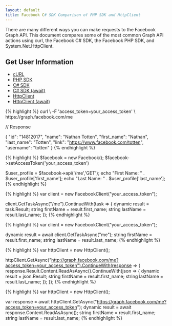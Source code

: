 ```yaml
---
layout: default
title: Facebook C# SDK Comparison of PHP SDK and HttpClient
---
```


There are many different ways you can make requests to the Facebook Graph API. This document compares some of the most common Graph API actions using curl, the Facebook C# SDK, the Facebook PHP SDK, and System.Net.HttpClient.

## Get User Information

<ul class="nav nav-tabs">
 	<li class="active"><a href="#curlA" data-toggle="tab">cURL</a></li>
	<li><a href="#phpA" data-toggle="tab">PHP SDK</a></li>
	<li><a href="#csharp4A" data-toggle="tab">C# SDK</a></li>
	<li><a href="#csharp45A" data-toggle="tab">C# SDK (await)</a></li>
	<li><a href="#httpclient4A" data-toggle="tab">HttpClient</a></li>
	<li><a href="#httpclient45A" data-toggle="tab">HttpClient (await)</a></li>
</ul>
 
<div class="tab-content">
	<div class="curl-1 active">
{% highlight %}
curl \
	-F 'access_token=your_access_token' \
	https://graph.facebook.com/me

// Response

{
	"id": "14812017", 
	"name": "Nathan Totten", 
	"first_name": "Nathan", 
	"last_name": "Totten", 
	"link": "https://www.facebook.com/totten", 
	"username": "totten"
}
{% endhighlight %}
	</div>
	<div class="php-1 active">
{% highlight %}
$facebook = new Facebook();
$facebook->setAccessToken('your_access_token')

$user_profile = $facebook->api('/me','GET');
echo "First Name: " . $user_profile['first_name'];
echo "Last Name: " . $user_profile['last_name'];
{% endhighlight %}
	</div>
	<div class="csharp4-1 active">
{% highlight %}
var client = new FacebookClient("your_access_token");

client.GetTaskAsync("/me").ContinueWith(task =>
{
	dynamic result = task.Result;
	string firstName = result.first_name;
	string lastName = result.last_name;
});
{% endhighlight %}
	</div>
	<div class="csharp45-1 active">
{% highlight %}
var client = new FacebookClient("your_access_token");

dynamic result = await client.GetTaskAsync("me");
string firstName = result.first_name;
string lastName = result.last_name;
{% endhighlight %}
	</div>
	<div class="httpclient45-1 active">
{% highlight %}
var httpClient = new HttpClient();

httpClient.GetAsync("http://graph.facebook.com/me?access_token=your_access_token").ContinueWith(response =>
{
		response.Result.Content.ReadAsAsync<JsonObject>().ContinueWith(json =>
		{
				dynamic result = json.Result;
				string firstName = result.first_name;
				string lastName = result.last_name;
		});
});
{% endhighlight %}
	</div>
	<div class="httpclient45-1 active">
{% highlight %}
var httpClient = new HttpClient();

var response = await httpClient.GetAsync("https://graph.facebook.com/me?access_token=your_access_token");
dynamic result = await response.Content.ReadAsAsync<JsonObject>();
string firstName = result.first_name;
string lastName = result.last_name;
{% endhighlight %}
	</div>
</div>












</div>